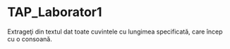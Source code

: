 # TAP_Laborator1

Extrageţi din textul dat toate cuvintele cu lungimea specificată, care încep cu o consoană. 
